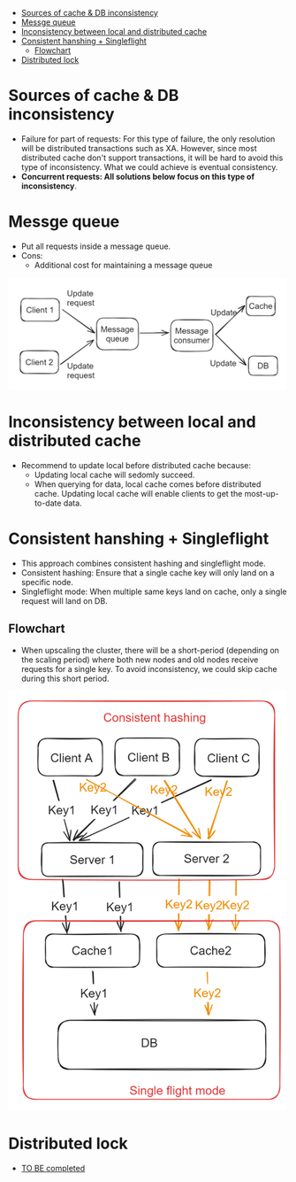 - [Sources of cache \& DB inconsistency](#sources-of-cache--db-inconsistency)
- [Messge queue](#messge-queue)
- [Inconsistency between local and distributed cache](#inconsistency-between-local-and-distributed-cache)
- [Consistent hanshing + Singleflight](#consistent-hanshing--singleflight)
  - [Flowchart](#flowchart)
- [Distributed lock](#distributed-lock)

# Sources of cache & DB inconsistency
* Failure for part of requests: For this type of failure, the only resolution will be distributed transactions such as XA. However, since most distributed cache don't support transactions, it will be hard to avoid this type of inconsistency. What we could achieve is eventual consistency. 
* **Concurrent requests: All solutions below focus on this type of inconsistency**. 

# Messge queue
* Put all requests inside a message queue. 
* Cons:
  * Additional cost for maintaining a message queue

![write back pattern](../.gitbook/assets/cache_inconsistency_messagequeue.png)

# Inconsistency between local and distributed cache
* Recommend to update local before distributed cache because:
  * Updating local cache will sedomly succeed. 
  * When querying for data, local cache comes before distributed cache. Updating local cache will enable clients to get the most-up-to-date data. 

# Consistent hanshing + Singleflight
* This approach combines consistent hashing and singleflight mode. 
* Consistent hashing: Ensure that a single cache key will only land on a specific node.
* Singleflight mode: When multiple same keys land on cache, only a single request will land on DB. 

## Flowchart
* When upscaling the cluster, there will be a short-period (depending on the scaling period) where both new nodes and old nodes receive requests for a single key. To avoid inconsistency, we could skip cache during this short period. 

![write back pattern](../.gitbook/assets/cache_inconsistency_hashing.png)

# Distributed lock 
* [TO BE completed]()